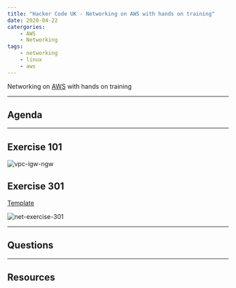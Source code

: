 ```yaml
---
title: "Hacker Code UK - Networking on AWS with hands on training"
date: 2020-04-22
catergories:
    - AWS
    - Networking
tags:
    - networking
    - linux
    - aws
---
```


Networking on [AWS](https://aws.amazon.com) with hands on training

---

## Agenda

---

## Exercise 101

![vpc-igw-ngw](/images/vpc-igw-ngw.png)


## Exercise 301

[Template](/assets/net-exercise-301-setup.yaml)

![net-exercise-301](/images/net-exercise-301.png)


---

## Questions

---

## Resources

